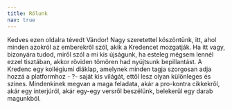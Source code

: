```yaml
---
title: Rólunk
nav: true
---
```


Kedves ezen oldalra tévedt Vándor! Nagy szeretettel köszöntünk, itt, ahol minden azokról az emberekről szól, akik a Kredencet mozgatják. Ha itt vagy, bizonyára tudod, miről szól a mi kis újságunk, ha esteleg mégsem lennél ezzel tisztában, akkor röviden tömören had nyújtsunk bepillantást. A Kredenc egy kollégiumi diáklap, amelynek minden tagja szorgosan adja hozzá a platformhoz - ?- saját kis világát, ettől lesz olyan különleges és színes. Mindenkinek megvan a maga feladata, akár a pro-kontra cikkekről, akár egy interjúról, akár egy-egy versről beszélünk, belekerül egy darab magunkból.
